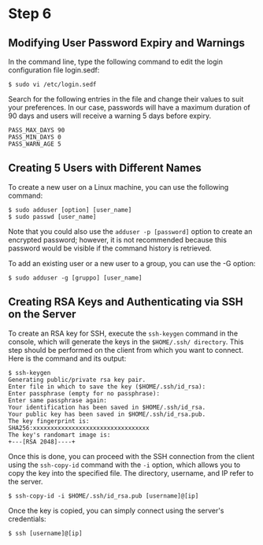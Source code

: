 # Step 6

## Modifying User Password Expiry and Warnings

In the command line, type the following command to edit the login configuration file login.sedf:
```
$ sudo vi /etc/login.sedf
```
Search for the following entries in the file and change their values to suit your preferences. In our case, passwords will have a maximum duration of 90 days and users will receive a warning 5 days before expiry.
```
PASS_MAX_DAYS 90
PASS_MIN_DAYS 0
PASS_WARN_AGE 5
```

## Creating 5 Users with Different Names

To create a new user on a Linux machine, you can use the following command:
```
$ sudo adduser [option] [user_name]
$ sudo passwd [user_name]
```
Note that you could also use the `adduser -p [password]` option to create an encrypted password; however, it is not recommended because this password would be visible if the command history is retrieved.

To add an existing user or a new user to a group, you can use the -G option:
```
$ sudo adduser -g [gruppo] [user_name]
```

## Creating RSA Keys and Authenticating via SSH on the Server

To create an RSA key for SSH, execute the `ssh-keygen` command in the console, which will generate the keys in the `$HOME/.ssh/ directory`. This step should be performed on the client from which you want to connect. Here is the command and its output:
```
$ ssh-keygen
Generating public/private rsa key pair.
Enter file in which to save the key ($HOME/.ssh/id_rsa):
Enter passphrase (empty for no passphrase):
Enter same passphrase again:
Your identification has been saved in $HOME/.ssh/id_rsa.
Your public key has been saved in $HOME/.ssh/id_rsa.pub.
The key fingerprint is:
SHA256:xxxxxxxxxxxxxxxxxxxxxxxxxxxxxxxxx
The key's randomart image is:
+---[RSA 2048]----+
```
Once this is done, you can proceed with the SSH connection from the client using the `ssh-copy-id` command with the `-i` option, which allows you to copy the key into the specified file. The directory, username, and IP refer to the server.
```
$ ssh-copy-id -i $HOME/.ssh/id_rsa.pub [username]@[ip]
```
Once the key is copied, you can simply connect using the server's credentials:
```
$ ssh [username]@[ip]
```

